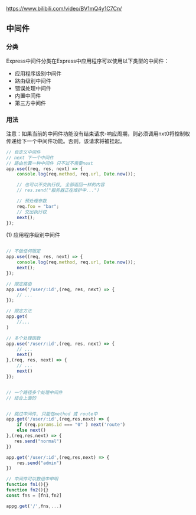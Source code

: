 https://www.bilibili.com/video/BV1mQ4y1C7Cn/

## 中间件

### 分类

Express中间件分类在Express中应用程序可以使用以下类型的中间件：

- 应用程序级别中间件
- 路由级别中间件
- 错误处理中间件
- 内置中间件
- 第三方中间件

### 用法

注意：如果当前的中间件功能没有结束请求-响应周期，则必须调用nxt0将控制权传递给下一个中间件功能。否则，该请求将被挂起。

```javascript
// 自定义中间件
// next 下一个中间件
// 路由也算一种中间件 只不过不需要next
app.use((req, res, next) => {
    console.log(req.method, req.url, Date.now());

    // 也可以不交执行权, 全部返回一样的内容
    // res.send("服务器正在维护中...")

    // 预处理参数
    req.foo = "bar";
    // 交出执行权
    next();
});
```

(1) 应用程序级别中间件

```javascript

// 不做任何限定
app.use((req, res, next) => {
    console.log(req.method, req.url, Date.now());
    next();
});

// 限定路由
app.use('/user/:id',(req, res, next) => {
    // ...
});

// 限定方法
app.get(
    //...
)

// 多个处理函数
app.use('/user/:id',(req, res, next) => {
    // ...
    next()
},(req, res, next) => {
    // ...
    next()
});


// 一个路径多个处理中间件
// 结合上面的


// 跳过中间件, 只能在method 或 route中
app.get('/user/:id',(req,res,next) => {
    if (req.params.id === "0" ) next('route')
    else next()
},(req,res,next) => {
   res.send("normal")
})

app.get('/user/:id',(req,res,next) => {
    res.send("admin")
})

// 中间件可以数组中申明
function fn1(){}
function fn2(){}
const fns = [fn1,fn2]

appg.get('/',fns,...)

```

